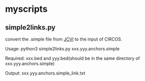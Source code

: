 # myscripts

## simple2links.py

convert the .simple file from [JCVI](https://github.com/tanghaibao/jcvi) to the input of CIRCOS.

Usage: python3 simple2links.py xxx.yyy.anchors.simple

Required: xxx.bed and yyy.bed(should be in the same directory of xxx.yyy.anchors.simple)  

Output: xxx.yyy.anchors.simple_link.txt
